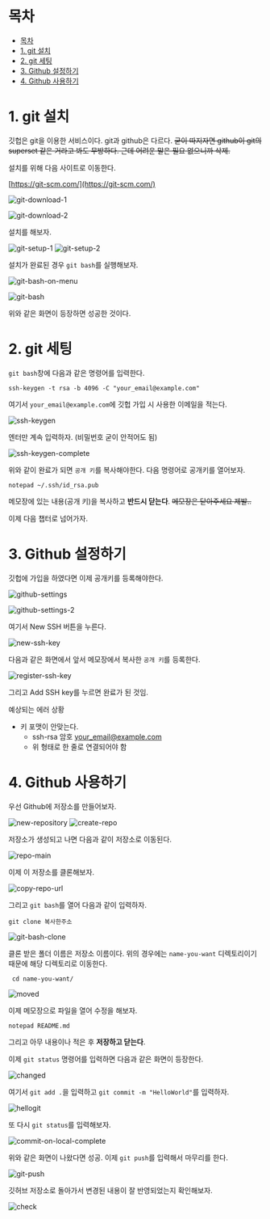 # 목차

- [목차](#목차)
- [1. git 설치](#1-git-설치)
- [2. git 세팅](#2-git-세팅)
- [3. Github 설정하기](#3-github-설정하기)
- [4. Github 사용하기](#4-github-사용하기)

# 1. git 설치

깃헙은 git을 이용한 서비스이다. git과 github은 다르다. ~~굳이 따지자면 github이 git의 superset 같은 거라고 봐도 무방하다. 근데 어려운 말은 필요 없으니까 삭제.~~  

설치를 위해 다음 사이트로 이동한다.  

[https://git-scm.com/](https://git-scm.com/)

![git-download-1](assets/git-download-1.png)

![git-download-2](assets/git-download-2.png)

설치를 해보자.  

![git-setup-1](assets/git-setup-1.png)
![git-setup-2](assets/git-setup-2.png)

설치가 완료된 경우 `git bash`를 실행해보자.  

![git-bash-on-menu](assets/git-bash-on-menu.png)

![git-bash](assets/git-bash.png)

위와 같은 화면이 등장하면 성공한 것이다.  

# 2. git 세팅

`git bash`창에 다음과 같은 명령어를 입력한다.  

```text
ssh-keygen -t rsa -b 4096 -C "your_email@example.com"
```

여기서 `your_email@example.com`에 깃헙 가입 시 사용한 이메일을 적는다.  

![ssh-keygen](assets/ssh-keygen.png)

엔터만 계속 입력하자. (비밀번호 굳이 안적어도 됨)  

![ssh-keygen-complete](assets/ssk-keygen-complete.png)

위와 같이 완료가 되면 `공개 키`를 복사해야한다. 다음 명령어로 공개키를 열어보자.  

```text
notepad ~/.ssh/id_rsa.pub
```

메모장에 있는 내용(공개 키)을 복사하고 **반드시 닫는다**. ~~메모장은 닫아주세요 제발..~~  

이제 다음 챕터로 넘어가자.  

# 3. Github 설정하기

깃헙에 가입을 하였다면 이제 공개키를 등록해야한다.  

![github-settings](assets/github-settings.png)

![github-settings-2](assets/github-settings-2.png)

여기서 New SSH 버튼을 누른다.  

![new-ssh-key](assets/new-ssh-key.png)

다음과 같은 화면에서 앞서 메모장에서 복사한 `공개 키`를 등록한다.  

![register-ssh-key](assets/register-ssh-key.png)

그리고 Add SSH key를 누르면 완료가 된 것임.  

예상되는 에러 상황

- 키 포맷이 안맞는다.
  - ssh-rsa 암호 your_email@example.com
  - 위 형태로 한 줄로 연결되어야 함

# 4. Github 사용하기

우선 Github에 저장소를 만들어보자.  

![new-repository](assets/new-repository.png)
![create-repo](assets/create-repo.png)

저장소가 생성되고 나면 다음과 같이 저장소로 이동된다.  

![repo-main](assets/repo-main.png)

이제 이 저장소를 클론해보자.  

![copy-repo-url](assets/copy-repo-url.png)

그리고 `git bash`를 열어 다음과 같이 입력하자.  

```text
git clone 복사한주소
```

![git-bash-clone](assets/git-bash-clone.png)

클론 받은 폴더 이름은 저장소 이름이다. 위의 경우에는 `name-you-want` 디렉토리이기 때문에 해당 디렉토리로 이동한다.  

```text
 cd name-you-want/
```

![moved](assets/moved.png)

이제 메모장으로 파일을 열어 수정을 해보자.  

```text
notepad README.md
```

그리고 아무 내용이나 적은 후 **저장하고 닫는다**.  

이제 `git status` 명령어를 입력하면 다음과 같은 화면이 등장한다.  

![changed](assets/changed.png)

여기서 `git add .`을 입력하고 `git commit -m "HelloWorld"`를 입력하자.  

![hellogit](assets/hellogit.png)

또 다시 `git status`를 입력해보자.  

![commit-on-local-complete](assets/commit-on-local-complete.png)

위와 같은 화면이 나왔다면 성공. 이제 `git push`를 입력해서 마무리를 한다.  

![git-push](assets/git-push.png)

깃허브 저장소로 돌아가서 변경된 내용이 잘 반영되었는지 확인해보자.  

![check](assets/check.png)